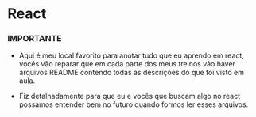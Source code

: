 # React
### IMPORTANTE ###

* Aqui é meu local favorito para anotar tudo que eu aprendo em react, vocês vão reparar que em cada parte dos meus treinos vão haver arquivos README contendo todas as descrições do que foi visto em aula.

* Fiz detalhadamente para que eu e vocês que buscam algo no react possamos entender bem no futuro quando formos ler esses arquivos.
